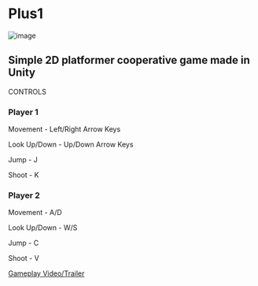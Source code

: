 # Plus1

![image](https://img.itch.zone/aW1nLzE3MDQwNjIucG5n/original/0nWxzc.png)

## Simple 2D platformer cooperative game made in Unity

CONTROLS

### Player 1

Movement - Left/Right Arrow Keys

Look Up/Down - Up/Down Arrow Keys

Jump - J

Shoot - K

### Player 2

Movement - A/D

Look Up/Down - W/S 

Jump - C

Shoot - V


[Gameplay Video/Trailer](https://streamable.com/naz0m)
